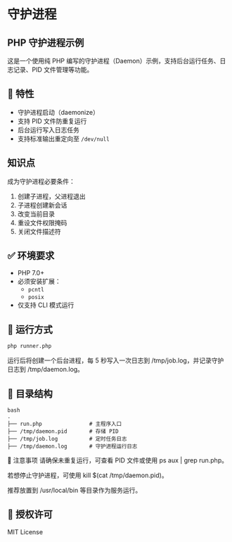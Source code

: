 # 守护进程

## PHP 守护进程示例

这是一个使用纯 PHP 编写的守护进程（Daemon）示例，支持后台运行任务、日志记录、PID 文件管理等功能。

## 📌 特性

- 守护进程启动（daemonize）
- 支持 PID 文件防重复运行
- 后台运行写入日志任务
- 支持标准输出重定向至 `/dev/null`

## 知识点

成为守护进程必要条件：

1. 创建子进程，父进程退出
2. 子进程创建新会话
3. 改变当前目录
4. 重设文件权限掩码
5. 关闭文件描述符

## ✅ 环境要求

- PHP 7.0+
- 必须安装扩展：
  - `pcntl`
  - `posix`
- 仅支持 CLI 模式运行

## 🚀 运行方式

```bash
php runner.php
```

运行后将创建一个后台进程，每 5 秒写入一次日志到 /tmp/job.log，并记录守护日志到 /tmp/daemon.log。

## 📂 目录结构

```shell
bash
.
├── run.php               # 主程序入口
├── /tmp/daemon.pid       # 存储 PID
├── /tmp/job.log          # 定时任务日志
├── /tmp/daemon.log       # 守护进程运行日志
```

📌 注意事项
请确保未重复运行，可查看 PID 文件或使用 ps aux | grep run.php。

若想停止守护进程，可使用 kill $(cat /tmp/daemon.pid)。

推荐放置到 /usr/local/bin 等目录作为服务运行。

## 📜 授权许可

MIT License
